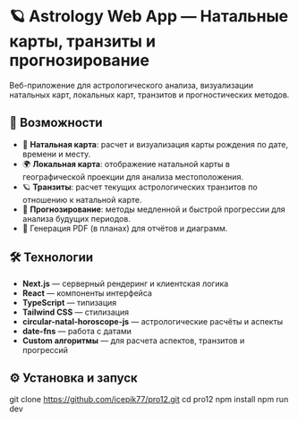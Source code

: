 # 🪐 Astrology Web App — Натальные карты, транзиты и прогнозирование

Веб-приложение для астрологического анализа, визуализации натальных карт, локальных карт, транзитов и прогностических методов.

## 🚀 Возможности

- 🔵 **Натальная карта**: расчет и визуализация карты рождения по дате, времени и месту.
- 🌍 **Локальная карта**: отображение натальной карты в географической проекции для анализа местоположения.
- 🪐 **Транзиты**: расчет текущих астрологических транзитов по отношению к натальной карте.
- 📆 **Прогнозирование**: методы медленной и быстрой прогрессии для анализа будущих периодов.
- 📄 Генерация PDF (в планах) для отчётов и диаграмм.

## 🛠️ Технологии

- **Next.js** — серверный рендеринг и клиентская логика
- **React** — компоненты интерфейса
- **TypeScript** — типизация
- **Tailwind CSS** — стилизация
- **circular-natal-horoscope-js** — астрологические расчёты и аспекты
- **date-fns** — работа с датами
- **Custom алгоритмы** — для расчета аспектов, транзитов и прогрессий

## ⚙️ Установка и запуск


git clone https://github.com/icepik77/pro12.git
cd pro12
npm install
npm run dev
